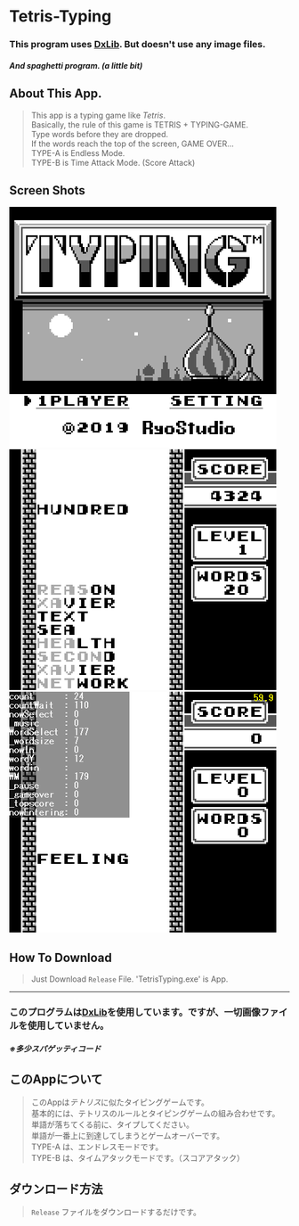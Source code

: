 # Tetris-Typing
### This program uses [DxLib](https://dxlib.xsrv.jp/). But doesn't use any image files.
##### And spaghetti program. (**a little bit**)

## About This App.
> This app is a typing game like *Tetris*.  
> Basically, the rule of this game is TETRIS + TYPING-GAME.  
> Type words before they are dropped.  
> If the words reach the top of the screen, GAME OVER...  
> TYPE-A is Endless Mode.  
> TYPE-B is Time Attack Mode. (Score Attack)  


## Screen Shots
 ![Scrn shot0](https://github.com/Ryoga-exe/Tetris-Typing/blob/master/screen%20shots/screenshot_0.png)
 ![Scrn shot1](https://github.com/Ryoga-exe/Tetris-Typing/blob/master/screen%20shots/screenshot_1.png)
 ![Scrn shot1](https://github.com/Ryoga-exe/Tetris-Typing/blob/master/screen%20shots/screenshot_2.png)

## How To Download
> Just Download `Release` File. 'TetrisTyping.exe' is App.
-----
### このプログラムは[DxLib](https://dxlib.xsrv.jp/)を使用しています。ですが、一切画像ファイルを使用していません。
##### ※多少スパゲッティコード

## このAppについて
> このAppは*テトリス*に似たタイピングゲームです。  
> 基本的には、テトリスのルールとタイピングゲームの組み合わせです。  
> 単語が落ちてくる前に、タイプしてください。  
> 単語が一番上に到達してしまうとゲームオーバーです。  
> TYPE-A は、エンドレスモードです。  
> TYPE-B は、タイムアタックモードです。（スコアアタック）  

## ダウンロード方法
> `Release` ファイルをダウンロードするだけです。
